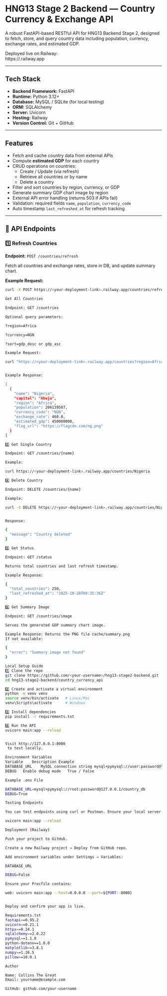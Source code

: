 # HNG13 Stage 2 Backend — Country Currency & Exchange API

A robust FastAPI-based RESTful API for HNG13 Backend Stage 2, designed to fetch, store, and query country data including population, currency, exchange rates, and estimated GDP.  

Deployed live on Railway:  
https://<your-deployment-link>.railway.app  

---

## Tech Stack
- **Backend Framework:** FastAPI
- **Runtime:** Python 3.12+
- **Database:** MySQL / SQLite (for local testing)
- **ORM:** SQLAlchemy
- **Server:** Uvicorn
- **Hosting:** Railway
- **Version Control:** Git + GitHub

---

## Features
- Fetch and cache country data from external APIs
- Compute **estimated GDP** for each country
- CRUD operations on countries:
  - Create / Update (via refresh)
  - Retrieve all countries or by name
  - Delete a country
- Filter and sort countries by region, currency, or GDP
- Generate summary GDP chart image by region
- External API error handling (returns 503 if APIs fail)
- Validation: required fields `name`, `population`, `currency_code`
- Auto timestamp `last_refreshed_at` for refresh tracking

---

## 📡 API Endpoints

### 1️⃣ Refresh Countries
**Endpoint:** `POST /countries/refresh`  

Fetch all countries and exchange rates, store in DB, and update summary chart.

**Example Request:**
```bash
curl -X POST https://<your-deployment-link>.railway.app/countries/refresh

Get All Countries

Endpoint: GET /countries

Optional query parameters:

?region=Africa

?currency=NGN

?sort=gdp_desc or gdp_asc

Example Request:

curl "https://<your-deployment-link>.railway.app/countries?region=Africa&sort=gdp_desc"


Example Response:

[
  {
    "name": "Nigeria",
    "capital": "Abuja",
    "region": "Africa",
    "population": 206139587,
    "currency_code": "NGN",
    "exchange_rate": 460.0,
    "estimated_gdp": 450000000,
    "flag_url": "https://flagcdn.com/ng.png"
  }
]

3️⃣ Get Single Country

Endpoint: GET /countries/{name}

Example:

curl https://<your-deployment-link>.railway.app/countries/Nigeria

4️⃣ Delete Country

Endpoint: DELETE /countries/{name}

Example:

curl -X DELETE https://<your-deployment-link>.railway.app/countries/Nigeria


Response:

{
  "message": "Country deleted"
}

5️⃣ Get Status

Endpoint: GET /status

Returns total countries and last refresh timestamp.

Example Response:

{
  "total_countries": 250,
  "last_refreshed_at": "2025-10-28T00:35:36Z"
}

6️⃣ Get Summary Image

Endpoint: GET /countries/image

Serves the generated GDP summary chart image.

Example Response: Returns the PNG file cache/summary.png
If not available:

{
  "error": "Summary image not found"
}

Local Setup Guide
1️⃣ Clone the repo
git clone https://github.com/<your-username>/hng13-stage2-backend.git
cd hng13-stage2-backend/country_currency_api

2️⃣ Create and activate a virtual environment
python -m venv venv
source venv/bin/activate   # Linux/Mac
venv\Scripts\activate      # Windows

3️⃣ Install dependencies
pip install -r requirements.txt

4️⃣ Run the API
uvicorn main:app --reload


Visit http://127.0.0.1:8000
 to test locally.

Environment Variables
Variable	Description	Example
DATABASE_URL	MySQL connection string	mysql+pymysql://user:password@localhost/dbname
DEBUG	Enable debug mode	True / False

Example .env File

DATABASE_URL=mysql+pymysql://root:password@127.0.0.1/country_db
DEBUG=True

Testing Endpoints

You can test endpoints using curl or Postman. Ensure your local server is running:

uvicorn main:app --reload

Deployment (Railway)

Push your project to GitHub.

Create a new Railway project → Deploy from GitHub repo.

Add environment variables under Settings → Variables:

DATABASE_URL

DEBUG=False

Ensure your Procfile contains:

web: uvicorn main:app --host=0.0.0.0 --port=${PORT:-8000}


Deploy and confirm your app is live.

Requirements.txt
fastapi==0.95.2
uvicorn==0.21.1
httpx==0.24.1
sqlalchemy==2.0.22
pymysql==1.1.0
python-dotenv==1.0.0
matplotlib==3.8.1
numpy==1.26.5
pillow==10.0.1

Author

Name: Collins The Great
Email: yourname@example.com

GitHub: github.com/your-username
